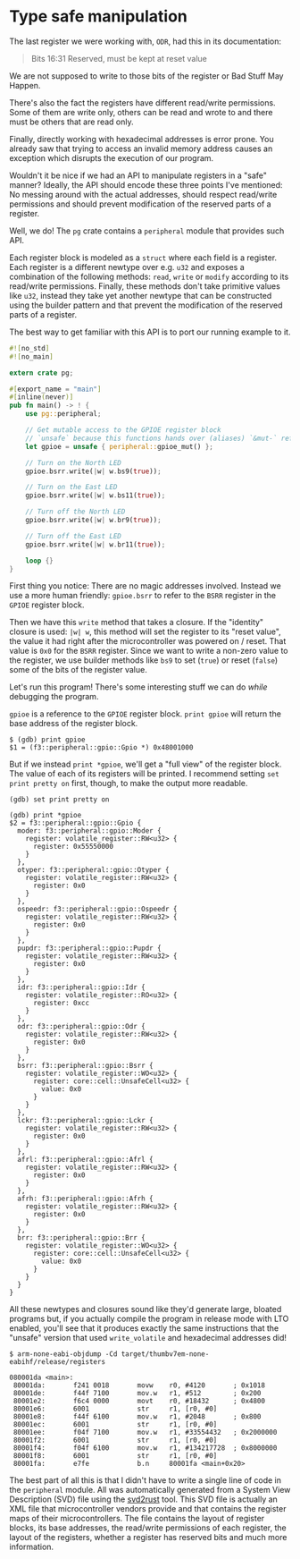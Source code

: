 # Type safe manipulation

The last register we were working with, `ODR`, had this in its documentation:

> Bits 16:31 Reserved, must be kept at reset value

We are not supposed to write to those bits of the register or Bad Stuff May
Happen.

There's also the fact the registers have different read/write permissions. Some
of them are write only, others can be read and wrote to and there must be others
that are read only.

Finally, directly working with hexadecimal addresses is error prone. You already
saw that trying to access an invalid memory address causes an exception which
disrupts the execution of our program.

Wouldn't it be nice if we had an API to manipulate registers in a "safe" manner?
Ideally, the API should encode these three points I've mentioned: No messing
around with the actual addresses, should respect read/write permissions and
should prevent modification of the reserved parts of a register.

Well, we do! The `pg` crate contains a `peripheral` module that provides such
API.

Each register block is modeled as a `struct` where each field is a register.
Each register is a different newtype over e.g. `u32` and exposes a combination
of the following methods: `read`, `write` or `modify` according to its
read/write permissions. Finally, these methods don't take primitive values like
`u32`, instead they take yet another newtype that can be constructed using the
builder pattern and that prevent the modification of the reserved parts of a
register.

The best way to get familiar with this API is to port our running example to it.

``` rust
#![no_std]
#![no_main]

extern crate pg;

#[export_name = "main"]
#[inline(never)]
pub fn main() -> ! {
    use pg::peripheral;

    // Get mutable access to the GPIOE register block
    // `unsafe` because this functions hands over (aliases) `&mut-` references
    let gpioe = unsafe { peripheral::gpioe_mut() };

    // Turn on the North LED
    gpioe.bsrr.write(|w| w.bs9(true));

    // Turn on the East LED
    gpioe.bsrr.write(|w| w.bs11(true));

    // Turn off the North LED
    gpioe.bsrr.write(|w| w.br9(true));

    // Turn off the East LED
    gpioe.bsrr.write(|w| w.br11(true));

    loop {}
}
```

First thing you notice: There are no magic addresses involved. Instead we use a
more human friendly: `gpioe.bsrr` to refer to the `BSRR` register in the `GPIOE`
register block.

Then we have this `write` method that takes a closure. If the "identity" closure
is used: `|w| w`, this method will set the register to its "reset value", the
value it had right after the microcontroller was powered on / reset. That value
is `0x0` for the `BSRR` register. Since we want to write a non-zero value to the
register, we use builder methods like `bs9` to set (`true`) or reset (`false`)
some of the bits of the register value.

Let's run this program! There's some interesting stuff we can do *while*
debugging the program.

`gpioe` is a reference to the `GPIOE` register block. `print gpioe` will return
the base address of the register block.

```
$ (gdb) print gpioe
$1 = (f3::peripheral::gpio::Gpio *) 0x48001000
```

But if we instead `print *gpioe`, we'll get a "full view" of the register block.
The value of each of its registers will be printed. I recommend setting `set
print pretty on` first, though, to make the output more readable.

```
(gdb) set print pretty on

(gdb) print *gpioe
$2 = f3::peripheral::gpio::Gpio {
  moder: f3::peripheral::gpio::Moder {
    register: volatile_register::RW<u32> {
      register: 0x55550000
    }
  },
  otyper: f3::peripheral::gpio::Otyper {
    register: volatile_register::RW<u32> {
      register: 0x0
    }
  },
  ospeedr: f3::peripheral::gpio::Ospeedr {
    register: volatile_register::RW<u32> {
      register: 0x0
    }
  },
  pupdr: f3::peripheral::gpio::Pupdr {
    register: volatile_register::RW<u32> {
      register: 0x0
    }
  },
  idr: f3::peripheral::gpio::Idr {
    register: volatile_register::RO<u32> {
      register: 0xcc
    }
  },
  odr: f3::peripheral::gpio::Odr {
    register: volatile_register::RW<u32> {
      register: 0x0
    }
  },
  bsrr: f3::peripheral::gpio::Bsrr {
    register: volatile_register::WO<u32> {
      register: core::cell::UnsafeCell<u32> {
        value: 0x0
      }
    }
  },
  lckr: f3::peripheral::gpio::Lckr {
    register: volatile_register::RW<u32> {
      register: 0x0
    }
  },
  afrl: f3::peripheral::gpio::Afrl {
    register: volatile_register::RW<u32> {
      register: 0x0
    }
  },
  afrh: f3::peripheral::gpio::Afrh {
    register: volatile_register::RW<u32> {
      register: 0x0
    }
  },
  brr: f3::peripheral::gpio::Brr {
    register: volatile_register::WO<u32> {
      register: core::cell::UnsafeCell<u32> {
        value: 0x0
      }
    }
  }
}
```

All these newtypes and closures sound like they'd generate large, bloated
programs but, if you actually compile the program in release mode with LTO
enabled, you'll see that it produces exactly the same instructions that the
"unsafe" version that used `write_volatile` and hexadecimal addresses did!

```
$ arm-none-eabi-objdump -Cd target/thumbv7em-none-eabihf/release/registers

080001da <main>:
 80001da:       f241 0018       movw    r0, #4120       ; 0x1018
 80001de:       f44f 7100       mov.w   r1, #512        ; 0x200
 80001e2:       f6c4 0000       movt    r0, #18432      ; 0x4800
 80001e6:       6001            str     r1, [r0, #0]
 80001e8:       f44f 6100       mov.w   r1, #2048       ; 0x800
 80001ec:       6001            str     r1, [r0, #0]
 80001ee:       f04f 7100       mov.w   r1, #33554432   ; 0x2000000
 80001f2:       6001            str     r1, [r0, #0]
 80001f4:       f04f 6100       mov.w   r1, #134217728  ; 0x8000000
 80001f8:       6001            str     r1, [r0, #0]
 80001fa:       e7fe            b.n     80001fa <main+0x20>
```

The best part of all this is that I didn't have to write a single line of code
in the `peripheral` module. All was automatically generated from a System View
Description (SVD) file using the [svd2rust] tool. This SVD file is actually an
XML file that microcontroller vendors provide and that contains the register
maps of their microcontrollers. The file contains the layout of register blocks,
its base addresses, the read/write permissions of each register, the layout of
the registers, whether a register has reserved bits and much more information.

[svd2rust]: https://crates.io/crates/svd2rust
